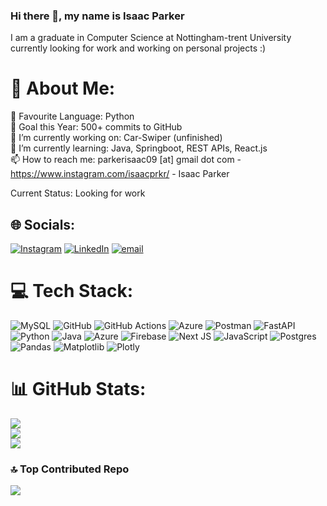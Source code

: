 ### Hi there 👋, my name is Isaac Parker
I am a graduate in Computer Science at Nottingham-trent University currently looking for work and working on personal projects :)

# 💫 About Me:
🐍 Favourite Language: Python<br>🎯 Goal this Year: 500+ commits to GitHub<br>🔭 I’m currently working on: Car-Swiper (unfinished)<br>🌱 I’m currently learning: Java, Springboot, REST APIs, React.js<br>📫 How to reach me: parkerisaac09 [at] gmail dot com - https://www.instagram.com/isaacprkr/ - Isaac Parker

Current Status: Looking for work

## 🌐 Socials:
[![Instagram](https://img.shields.io/badge/Instagram-%23E4405F.svg?logo=Instagram&logoColor=white)](https://instagram.com/isaacprkr) [![LinkedIn](https://img.shields.io/badge/LinkedIn-%230077B5.svg?logo=linkedin&logoColor=white)](https://linkedin.com/in/isaac-parker-a1477a179) [![email](https://img.shields.io/badge/Email-D14836?logo=gmail&logoColor=white)](mailto:parkerisaac09@gmail.com) 

# 💻 Tech Stack:
![MySQL](https://img.shields.io/badge/mysql-4479A1.svg?style=for-the-badge&logo=mysql&logoColor=white) ![GitHub](https://img.shields.io/badge/github-%23121011.svg?style=for-the-badge&logo=github&logoColor=white) ![GitHub Actions](https://img.shields.io/badge/github%20actions-%232671E5.svg?style=for-the-badge&logo=githubactions&logoColor=white) ![Azure](https://img.shields.io/badge/azure-%230072C6.svg?style=for-the-badge&logo=microsoftazure&logoColor=white) ![Postman](https://img.shields.io/badge/Postman-FF6C37?style=for-the-badge&logo=postman&logoColor=white) ![FastAPI](https://img.shields.io/badge/FastAPI-005571?style=for-the-badge&logo=fastapi) ![Python](https://img.shields.io/badge/python-3670A0?style=for-the-badge&logo=python&logoColor=ffdd54) ![Java](https://img.shields.io/badge/java-%23ED8B00.svg?style=for-the-badge&logo=openjdk&logoColor=white) ![Azure](https://img.shields.io/badge/azure-%230072C6.svg?style=for-the-badge&logo=microsoftazure&logoColor=white) ![Firebase](https://img.shields.io/badge/firebase-%23039BE5.svg?style=for-the-badge&logo=firebase) ![Next JS](https://img.shields.io/badge/Next-black?style=for-the-badge&logo=next.js&logoColor=white) ![JavaScript](https://img.shields.io/badge/javascript-%23323330.svg?style=for-the-badge&logo=javascript&logoColor=%23F7DF1E) ![Postgres](https://img.shields.io/badge/postgres-%23316192.svg?style=for-the-badge&logo=postgresql&logoColor=white) ![Pandas](https://img.shields.io/badge/pandas-%23150458.svg?style=for-the-badge&logo=pandas&logoColor=white) ![Matplotlib](https://img.shields.io/badge/Matplotlib-%23ffffff.svg?style=for-the-badge&logo=Matplotlib&logoColor=black) ![Plotly](https://img.shields.io/badge/Plotly-%233F4F75.svg?style=for-the-badge&logo=plotly&logoColor=white)
# 📊 GitHub Stats:
![](https://github-readme-stats.vercel.app/api?username=IsaacPrkr&theme=dark&hide_border=false&include_all_commits=false&count_private=false)<br/>
![](https://nirzak-streak-stats.vercel.app/?user=IsaacPrkr&theme=dark&hide_border=false)<br/>
![](https://github-readme-stats.vercel.app/api/top-langs/?username=IsaacPrkr&theme=dark&hide_border=false&include_all_commits=false&count_private=false&layout=compact)

### 🔝 Top Contributed Repo
![](https://github-contributor-stats.vercel.app/api?username=IsaacPrkr&limit=5&theme=dark&combine_all_yearly_contributions=true)

<!-- Proudly created with GPRM ( https://gprm.itsvg.in ) -->


